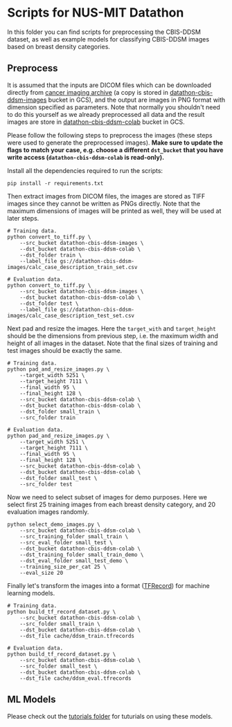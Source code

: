 # Scripts for NUS-MIT Datathon

In this folder you can find scripts for preprocessing the CBIS-DDSM dataset, as well as example models for classifying CBIS-DDSM images based on breast density categories.

## Preprocess

It is assumed that the inputs are DICOM files which can be downloaded directly from [cancer imaging archive](https://wiki.cancerimagingarchive.net/display/Public/CBIS-DDSM) (a copy is stored in [datathon-cbis-ddsm-images](http://storage.cloud.google.com/datathon-cbis-ddsm-images) bucket in GCS), and the output are images in PNG format with dimension specified as parameters. Note that normally you shouldn't need to do this yourself as we already preprocessed all data and the result images are store in [datathon-cbis-ddsm-colab](http://storage.cloud.google.com/datathon-cbis-ddsm-colab) bucket in GCS.

Please follow the following steps to preprocess the images (these steps were used to generate the preprocessed images). **Make sure to update the flags to match your case, e.g. choose a different `dst_bucket` that you have write access (`datathon-cbis-ddsm-colab` is read-only).**

Install all the dependencies required to run the scripts:

```shell
pip install -r requirements.txt
```

Then extract images from DICOM files, the images are stored as TIFF images since they cannot be written as PNGs directly. Note that the maximum dimensions of images will be printed as well, they will be used at later steps.

```shell
# Training data.
python convert_to_tiff.py \
    --src_bucket datathon-cbis-ddsm-images \
    --dst_bucket datathon-cbis-ddsm-colab \
    --dst_folder train \
    --label_file gs://datathon-cbis-ddsm-images/calc_case_description_train_set.csv

# Evaluation data.
python convert_to_tiff.py \
    --src_bucket datathon-cbis-ddsm-images \
    --dst_bucket datathon-cbis-ddsm-colab \
    --dst_folder test \
    --label_file gs://datathon-cbis-ddsm-images/calc_case_description_test_set.csv
```

Next pad and resize the images. Here the `target_with` and `target_height` should be the dimensions from previous step, i.e. the maximum width and height of all images in the dataset. Note that the final sizes of training and test images should be exactly the same.

```shell
# Training data.
python pad_and_resize_images.py \
    --target_width 5251 \
    --target_height 7111 \
    --final_width 95 \
    --final_height 128 \
    --src_bucket datathon-cbis-ddsm-colab \
    --dst_bucket datathon-cbis-ddsm-colab \
    --dst_folder small_train \
    --src_folder train

# Evaluation data.
python pad_and_resize_images.py \
    --target_width 5251 \
    --target_height 7111 \
    --final_width 95 \
    --final_height 128 \
    --src_bucket datathon-cbis-ddsm-colab \
    --dst_bucket datathon-cbis-ddsm-colab \
    --dst_folder small_test \
    --src_folder test
```

Now we need to select subset of images for demo purposes. Here we select first 25 training images from each breast density category, and 20 evaluation images randomly.

```shell
python select_demo_images.py \
    --src_bucket datathon-cbis-ddsm-colab \
    --src_training_folder small_train \
    --src_eval_folder small_test \
    --dst_bucket datathon-cbis-ddsm-colab \
    --dst_training_folder small_train_demo \
    --dst_eval_folder small_test_demo \
    --training_size_per_cat 25 \
    --eval_size 20
```

Finally let's transform the images into a format ([TFRecord](https://www.tensorflow.org/programmers_guide/datasets#consuming_tfrecord_data)) for machine learning models.

```shell
# Training data.
python build_tf_record_dataset.py \
    --src_bucket datathon-cbis-ddsm-colab \
    --src_folder small_train \
    --dst_bucket datathon-cbis-ddsm-colab \
    --dst_file cache/ddsm_train.tfrecords

# Evaluation data.
python build_tf_record_dataset.py \
    --src_bucket datathon-cbis-ddsm-colab \
    --src_folder small_test \
    --dst_bucket datathon-cbis-ddsm-colab \
    --dst_file cache/ddsm_eval.tfrecords
```

## ML Models

Please check out the [tutorials folder](../tutorials) for tuturials on using these models.